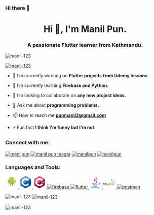 ### Hi there 👋

<h1 align="center">Hi 👋, I'm Manil Pun.</h1>
<h3 align="center">A passionate Flutter learner from Kathmandu.</h3>

<p align="left"> <img src="https://komarev.com/ghpvc/?username=manil-123&label=Profile%20views&color=0e75b6&style=flat" alt="manil-123" /> </p>

<p align="left"> <a href="https://github.com/ryo-ma/github-profile-trophy"><img src="https://github-profile-trophy.vercel.app/?username=manil-123" alt="manil-123" /></a> </p>

- 🔭 I’m currently working on **Flutter projects from Udemy lessons.**

- 🌱 I’m currently learning **Firebase and Python.**

- 👯 I’m looking to collaborate on **any new project ideas.**

- 💬 Ask me about **programming problems.**

- 📫 How to reach me **punmanil3@gmail.com**

- ⚡ Fun fact **I think I'm funny but I'm not.**

<h3 align="left">Connect with me:</h3>
<p align="left">
<a href="https://www.linkedin.com/in/manil-pun-93b441149/" target="blank"><img align="center" src="https://raw.githubusercontent.com/rahuldkjain/github-profile-readme-generator/master/src/images/icons/Social/linked-in-alt.svg" alt="manilpun" height="30" width="40" /></a>
<a href="https://www.facebook.com/manil.punmagar.31" target="blank"><img align="center" src="https://raw.githubusercontent.com/rahuldkjain/github-profile-readme-generator/master/src/images/icons/Social/facebook.svg" alt="manil pun magar" height="30" width="40" /></a>
<a href="https://instagram.com/manilpun" target="blank"><img align="center" src="https://raw.githubusercontent.com/rahuldkjain/github-profile-readme-generator/master/src/images/icons/Social/instagram.svg" alt="manilpun" height="30" width="40" /></a>
<a href="https://www.hackerrank.com/punmanil3" target="blank"><img align="center" src="https://raw.githubusercontent.com/rahuldkjain/github-profile-readme-generator/master/src/images/icons/Social/hackerrank.svg" alt="manilpun" height="30" width="40" /></a>
</p>

<h3 align="left">Languages and Tools:</h3>
<p align="left"> <a href="https://developer.android.com" target="_blank"> <img src="https://raw.githubusercontent.com/devicons/devicon/master/icons/android/android-original-wordmark.svg" alt="android" width="40" height="40"/> </a> <a href="https://www.cprogramming.com/" target="_blank"> <img src="https://raw.githubusercontent.com/devicons/devicon/master/icons/c/c-original.svg" alt="c" width="40" height="40"/> </a> <a href="https://www.w3schools.com/cpp/" target="_blank"> <img src="https://raw.githubusercontent.com/devicons/devicon/master/icons/cplusplus/cplusplus-original.svg" alt="cplusplus" width="40" height="40"/> </a> <a href="https://firebase.google.com/" target="_blank"> <img src="https://www.vectorlogo.zone/logos/firebase/firebase-icon.svg" alt="firebase" width="40" height="40"/> </a> <a href="https://flutter.dev" target="_blank"> <img src="https://www.vectorlogo.zone/logos/flutterio/flutterio-icon.svg" alt="flutter" width="40" height="40"/> </a> <a href="https://www.java.com" target="_blank"> <img src="https://raw.githubusercontent.com/devicons/devicon/master/icons/java/java-original.svg" alt="java" width="40" height="40"/> </a> <a href="https://www.mysql.com/" target="_blank"> <img src="https://raw.githubusercontent.com/devicons/devicon/master/icons/mysql/mysql-original-wordmark.svg" alt="mysql" width="40" height="40"/> </a> <a href="https://postman.com" target="_blank"> <img src="https://www.vectorlogo.zone/logos/getpostman/getpostman-icon.svg" alt="postman" width="40" height="40"/> </a> </p>

<p><img align="left" src="https://github-readme-stats.vercel.app/api/top-langs?username=manil-123&show_icons=true&locale=en&layout=compact" alt="manil-123" /></p>

<p>&nbsp;<img align="center" src="https://github-readme-stats.vercel.app/api?username=manil-123&show_icons=true&locale=en" alt="manil-123" /></p>

<p><img align="center" src="https://github-readme-streak-stats.herokuapp.com/?user=manil-123&" alt="manil-123" /></p>

